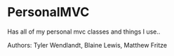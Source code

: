 PersonalMVC
===========

Has all of my personal mvc classes and things I use.. 

Authors: Tyler Wendlandt, Blaine Lewis, Matthew Fritze

